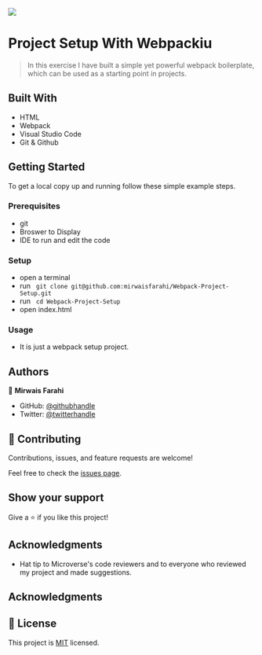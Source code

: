![](https://img.shields.io/badge/Microverse-blueviolet) 

# Project Setup With Webpackiu

> In this exercise I have built a simple yet powerful webpack boilerplate, which can be used as a starting point in projects.


## Built With

- HTML
- Webpack
- Visual Studio Code
- Git & Github

## Getting Started

To get a local copy up and running follow these simple example steps.

### Prerequisites

- git
- Broswer to Display
- IDE to run and edit the code

### Setup

- open a terminal
- run ``` git clone git@github.com:mirwaisfarahi/Webpack-Project-Setup.git```
- run ``` cd Webpack-Project-Setup```
- open index.html

### Usage

- It is just a webpack setup project.

## Authors

👤 **Mirwais Farahi**

- GitHub: [@githubhandle](https://github.com/mirwaisfarahi)
- Twitter: [@twitterhandle](https://twitter.com/farahi92)

## 🤝 Contributing

Contributions, issues, and feature requests are welcome!

Feel free to check the [issues page](../../issues/).

## Show your support

Give a ⭐️ if you like this project!

## Acknowledgments

- Hat tip to Microverse's code reviewers and to everyone who reviewed my project and made suggestions.

## Acknowledgments

## 📝 License

This project is [MIT](./MIT.md) licensed.